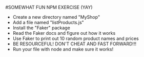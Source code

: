 #SOMEWHAT FUN NPM EXERCISE (YAY)

* Create a new directory named "MyShop"
* Add a file named "listProducts.js"
* Install the "Faker" package
* Read the Faker docs and figure out how it works
* Use Faker to print out 10 random product names and prices
* BE RESOURCEFUL! DON'T CHEAT AND FAST FORWARD!!!
* Run your file with node and make sure it works!
